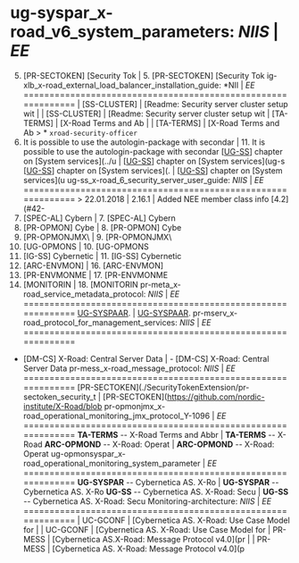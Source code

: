 ug-syspar_x-road_v6_system_parameters: *NIIS*		      |	*EE*
=============================================================
5.  <a id="Ref_PR-SECTOKEN"></a>\[PR-SECTOKEN\] [Security Tok |	5.  <a id="Ref_PR-SECTOKEN"></a>\[PR-SECTOKEN\] [Security Tok
ig-xlb_x-road_external_load_balancer_installation_guide: *NII |	*EE*
=============================================================
| \[SS-CLUSTER\] | [Readme: Security server cluster setup wit |	| \[SS-CLUSTER\] | [Readme: Security server cluster setup wit
| <a name="Ref_TERMS"></a>\[TA-TERMS\] | [X-Road Terms and Ab |	| <a name="Ref_TERMS"></a>\[TA-TERMS\] | [X-Road Terms and Ab
							      >	   * `xroad-security-officer`
11. It is possible to use the autologin-package with secondar |	11. It is possible to use the autologin-package with secondar
\[[UG-SS](#13-references)\] chapter on [System services](../u |	\[[UG-SS](#13-references)\] chapter on [System services](ug-s
   \[[UG-SS](#13-references)\] chapter on [System services](. |	   \[[UG-SS](#13-references)\] chapter on [System services](u
ug-ss_x-road_6_security_server_user_guide: *NIIS*	      |	*EE*
=============================================================
							      >	22.01.2018 | 2.16.1  | Added NEE member class info [4.2](#42-
7.  <a id="Ref_SPEC-AL" class="anchor"></a>\[SPEC-AL\] Cybern |	7.  <a id="Ref_SPEC-AL" class="anchor"></a>\[SPEC-AL\] Cybern
8.  <a id="Ref_PR-OPMON" class="anchor"></a>\[PR-OPMON\] Cybe |	8.  <a id="Ref_PR-OPMON" class="anchor"></a>\[PR-OPMON\] Cybe
9.  <a id="Ref_PR-OPMONJMX" class="anchor"></a>\[PR-OPMONJMX\ |	9.  <a id="Ref_PR-OPMONJMX" class="anchor"></a>\[PR-OPMONJMX\
10. <a id="Ref_UG-OPMONSYSPAR" class="anchor"></a>\[UG-OPMONS |	10. <a id="Ref_UG-OPMONSYSPAR" class="anchor"></a>\[UG-OPMONS
11. <a id="Ref_IG-SS" class="anchor"></a>\[IG-SS\] Cybernetic |	11. <a id="Ref_IG-SS" class="anchor"></a>\[IG-SS\] Cybernetic
16. <a id="Ref_ARC-ENVMON" class="anchor"></a>\[ARC-ENVMON\]  |	16. <a id="Ref_ARC-ENVMON" class="anchor"></a>\[ARC-ENVMON\] 
17. <a id="Ref_PR-ENVMONMES" class="anchor"></a>\[PR-ENVMONME |	17. <a id="Ref_PR-ENVMONMES" class="anchor"></a>\[PR-ENVMONME
18. <a id="Ref_MONITORING_XSD" class="anchor"></a>\[MONITORIN |	18. <a id="Ref_MONITORING_XSD" class="anchor"></a>\[MONITORIN
pr-meta_x-road_service_metadata_protocol: *NIIS*	      |	*EE*
=============================================================
[UG-SYSPAAR](ug-syspar_x-road_v6_system_parameters.md).	      |	[UG-SYSPAAR](ug-syspar_x-road_v7_system_parameters.md).
pr-mserv_x-road_protocol_for_management_services: *NIIS*      |	*EE*
=============================================================
- <a name="Ref_DM-CS"></a>[DM-CS] X-Road: Central Server Data |	- <a name="Ref_DM-CS"></a>[DM-CS] X-Road: Central Server Data
pr-mess_x-road_message_protocol: *NIIS*			      |	*EE*
=============================================================
[PR-SECTOKEN](./SecurityTokenExtension/pr-sectoken_security_t |	[PR-SECTOKEN](https://github.com/nordic-institute/X-Road/blob
pr-opmonjmx_x-road_operational_monitoring_jmx_protocol_Y-1096 |	*EE*
=============================================================
<a name="Ref_TERMS"></a>**TA-TERMS** -- X-Road Terms and Abbr |	<a name="Ref_TERMS" class="anchor"></a>**TA-TERMS** -- X-Road
<a name="Ref_ARC-OPMOND"></a>**ARC-OPMOND** -- X-Road: Operat |	<a name="Ref_ARC-OPMOND"></a>**ARC-OPMOND** -- X-Road: Operat
ug-opmonsyspar_x-road_operational_monitoring_system_parameter |	*EE*
=============================================================
<a name="UG-SYSPAR"></a>**UG-SYSPAR** -- Cybernetica AS. X-Ro |	<a name="UG-SYSPAR"></a>**UG-SYSPAR** -- Cybernetica AS. X-Ro
<a name="UG-SS"></a>**UG-SS** -- Cybernetica AS. X-Road: Secu |	<a name="UG-SS"></a>**UG-SS** -- Cybernetica AS. X-Road: Secu
Monitoring-architecture: *NIIS*				      |	*EE*
=============================================================
| UC-GCONF      | [Cybernetica AS. X-Road: Use Case Model for |	| UC-GCONF      | [Cybernetica AS. X-Road: Use Case Model for
| PR-MESS | [Cybernetica AS.X-Road: Message Protocol v4.0](pr |	| PR-MESS | [Cybernetica AS. X-Road: Message Protocol v4.0](p
